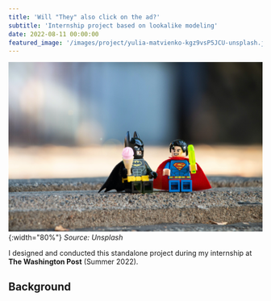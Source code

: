 ```yaml
---
title: 'Will "They" also click on the ad?'
subtitle: 'Internship project based on lookalike modeling'
date: 2022-08-11 00:00:00
featured_image: '/images/project/yulia-matvienko-kgz9vsP5JCU-unsplash.jpg'
---
```


![](/images/project/yulia-matvienko-kgz9vsP5JCU-unsplash.jpg){:width="80%"}
*Source: Unsplash*

I designed and conducted this standalone project during my internship at **The Washington Post** (Summer 2022). 

## Background

